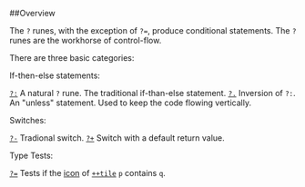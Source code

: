 ##Overview

The `?` runes, with the exception of `?=`, produce conditional statements. The `?` runes are the workhorse of control-flow. 

There are three basic categories:

If-then-else statements:

[`?:`]()  A natural `?` rune. The traditional if-than-else statement.
[`?.`]()  Inversion of `?:`. An "unless" statement. Used to keep the code flowing vertically.

Switches:

[`?-`]()  Tradional switch.
[`?+`]()  Switch with a default return value.

Type Tests:

[`?=`]()  Tests if the [icon]() of [`++tile`]() `p` contains `q`.



